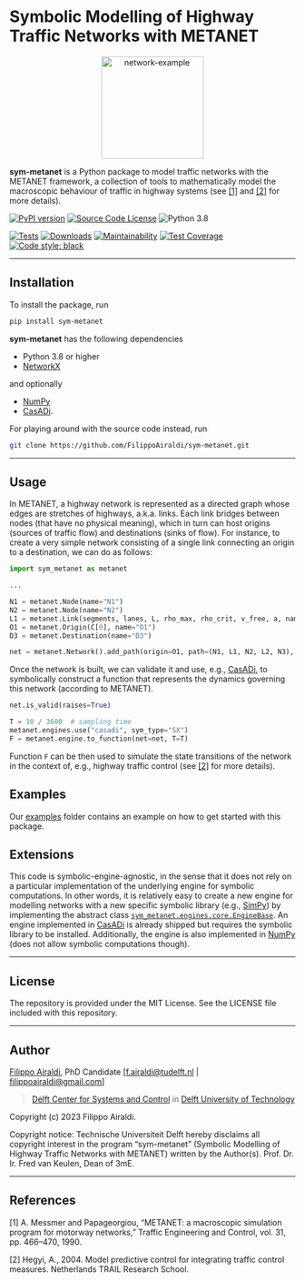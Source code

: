 # Symbolic Modelling of Highway Traffic Networks with METANET

<div align="center">
  <img src="https://raw.githubusercontent.com/FilippoAiraldi/sym-metanet/dev/resources/example.jpg" alt="network-example" height="180">
</div>

**sym-metanet** is a Python package to model traffic networks with the METANET framework, a collection of tools to mathematically model the macroscopic behaviour of traffic in highway systems (see [[1]](#1) and [[2]](#2) for more details).

[![PyPI version](https://badge.fury.io/py/sym-metanet.svg)](https://badge.fury.io/py/sym-metanet)
[![Source Code License](https://img.shields.io/badge/license-MIT-blueviolet)](https://github.com/FilippoAiraldi/casadi-nlp/blob/release/LICENSE)
![Python 3.8](https://img.shields.io/badge/python->=3.8-green.svg)

[![Tests](https://github.com/FilippoAiraldi/sym-metanet/actions/workflows/ci.yml/badge.svg)](https://github.com/FilippoAiraldi/sym-metanet/actions/workflows/ci.yml)
[![Downloads](https://static.pepy.tech/badge/sym-metanet)](https://www.pepy.tech/projects/sym-metanet)
[![Maintainability](https://api.codeclimate.com/v1/badges/c2725b1b8012a72db289/maintainability)](https://codeclimate.com/github/FilippoAiraldi/sym-metanet/maintainability)
[![Test Coverage](https://api.codeclimate.com/v1/badges/c2725b1b8012a72db289/test_coverage)](https://codeclimate.com/github/FilippoAiraldi/sym-metanet/test_coverage)
[![Code style: black](https://img.shields.io/badge/code%20style-black-000000.svg)](https://github.com/psf/black)

---

## Installation

To install the package, run

```bash
pip install sym-metanet
```

**sym-metanet** has the following dependencies

- Python 3.8 or higher
- [NetworkX](https://networkx.org/)

and optionally

- [NumPy](https://pypi.org/project/numpy/)
- [CasADi](https://pypi.org/project/casadi/).

For playing around with the source code instead, run

```bash
git clone https://github.com/FilippoAiraldi/sym-metanet.git
```

---

## Usage

In METANET, a highway network is represented as a directed graph whose edges are stretches of highways, a.k.a. links. Each link bridges between nodes (that have no physical meaning), which in turn can host origins (sources of traffic flow) and destinations (sinks of flow). For instance, to create a very simple network consisting of a single link connecting an origin to a destination, we can do as follows:

```python
import sym_metanet as metanet

...

N1 = metanet.Node(name="N1")
N2 = metanet.Node(name="N2")
L1 = metanet.Link(segments, lanes, L, rho_max, rho_crit, v_free, a, name="L1")
O1 = metanet.Origin(C[0], name="O1")
D3 = metanet.Destination(name="D3")

net = metanet.Network().add_path(origin=O1, path=(N1, L1, N2, L2, N3), destination=D3)
```

Once the network is built, we can validate it and use, e.g., [CasADi](https://pypi.org/project/casadi/), to symbolically construct a function that represents the dynamics governing this network (according to METANET).

```python
net.is_valid(raises=True)

T = 10 / 3600  # sampling time
metanet.engines.use("casadi", sym_type="SX")
F = metanet.engine.to_function(net=net, T=T)
```

Function `F` can be then used to simulate the state transitions of the network in the context of, e.g., highway traffic control (see [[2]](#2) for more details).

## Examples

Our [examples](examples) folder contains an example on how to get started with this package.

## Extensions

This code is symbolic-engine-agnostic, in the sense that it does not rely on a particular implementation of the underlying engine for symbolic computations. In other words, it is relatively easy to create a new engine for modelling networks with a new specific symbolic library (e.g., [SimPy](https://www.sympy.org/en/index.html)) by implementing the abstract class [`sym_metanet.engines.core.EngineBase`](src\sym_metanet\engines\core.py#EngineBase). An engine implemented in [CasADi](https://pypi.org/project/casadi/) is already shipped but requires the symbolic library to be installed. Additionally, the engine is also implemented in [NumPy](https://pypi.org/project/numpy/) (does not allow symbolic computations though).

---

## License

The repository is provided under the MIT License. See the LICENSE file included with this repository.

---

## Author

[Filippo Airaldi](https://www.tudelft.nl/staff/f.airaldi/), PhD Candidate [f.airaldi@tudelft.nl | filippoairaldi@gmail.com]

> [Delft Center for Systems and Control](https://www.tudelft.nl/en/3me/about/departments/delft-center-for-systems-and-control/) in [Delft University of Technology](https://www.tudelft.nl/en/)

Copyright (c) 2023 Filippo Airaldi.

Copyright notice: Technische Universiteit Delft hereby disclaims all copyright interest in the program “sym-metanet” (Symbolic Modelling of Highway Traffic Networks with METANET) written by the Author(s). Prof. Dr. Ir. Fred van Keulen, Dean of 3mE.

---

## References

<a id="1">[1]</a>
A. Messmer and Papageorgiou, “METANET: a macroscopic simulation program for motorway networks,” Traffic Engineering and Control, vol. 31, pp. 466–470, 1990.

<a id="2">[2]</a>
Hegyi, A., 2004. Model predictive control for integrating traffic control measures. Netherlands TRAIL Research School.
